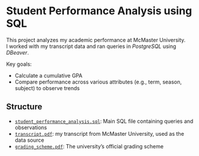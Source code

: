 # Student Performance Analysis using SQL
This project analyzes my academic performance at McMaster University.  
I worked with my transcript data and ran queries in *PostgreSQL* using *DBeaver*.  

Key goals:
- Calculate a cumulative GPA
- Compare performance across various attributes (e.g., term, season, subject) to observe trends

## Structure

- [`student_performance_analysis.sql`](student_performance_analysis.sql): Main SQL file containing queries and observations
- [`transcript.pdf`](transcript.pdf): my transcript from McMaster University, used as the data source
- [`grading_scheme.pdf`](grading_scheme.pdf): The university’s official grading scheme
